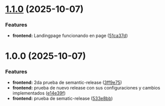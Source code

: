 # [1.1.0](https://github.com/milets04/PythonEducationProject/compare/pyschool-frontend-v1.0.0...pyschool-frontend-v1.1.0) (2025-10-07)


### Features

* **frontend:** Landingpage funcionando en page ([51ca37d](https://github.com/milets04/PythonEducationProject/commit/51ca37de07cbb47604363ec644aabf6c062dcc0f))

# 1.0.0 (2025-10-07)


### Features

* **frontend:** 2da prueba de semantic-release ([3ff9e75](https://github.com/milets04/PythonEducationProject/commit/3ff9e754845f8eb2c6695117455bd66dbfceb7a2))
* **frontend:** prueba de nuevo release con sus configuraciones y cambios implementados ([e14e39f](https://github.com/milets04/PythonEducationProject/commit/e14e39f7e8c9168bf8577c438f0e1512d462ca96))
* **frontend:** prueba de sematic-release ([533e8bb](https://github.com/milets04/PythonEducationProject/commit/533e8bbbd902f5cb227af941334ee8372d4cce91))
